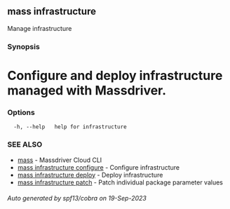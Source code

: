 ## mass infrastructure

Manage infrastructure

### Synopsis

# Configure and deploy infrastructure managed with Massdriver.


### Options

```
  -h, --help   help for infrastructure
```

### SEE ALSO

* [mass](mass.md)	 - Massdriver Cloud CLI
* [mass infrastructure configure](mass_infrastructure_configure.md)	 - Configure infrastructure
* [mass infrastructure deploy](mass_infrastructure_deploy.md)	 - Deploy infrastructure
* [mass infrastructure patch](mass_infrastructure_patch.md)	 - Patch individual package parameter values

###### Auto generated by spf13/cobra on 19-Sep-2023
